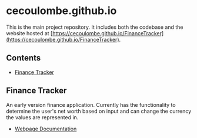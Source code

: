 # cecoulombe.github.io

This is the main project repository. It includes both the codebase and the website hosted at [https://cecoulombe.github.io/FinanceTracker](https://cecoulombe.github.io/FinanceTracker).

## Contents
- [Finance Tracker](#mFinanceTracker)

## Finance Tracker
An early version finance application. Currently has the functionality to determine the user's net worth based on input and can change the currency the values are represented in.
- [Webpage Documentation](./README-site.md)

